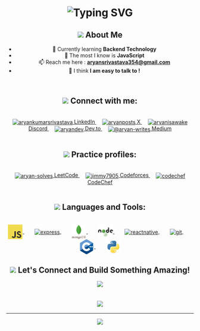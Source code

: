 # <div align="center">![Typing SVG](https://readme-typing-svg.herokuapp.com/?lines=Hi+👋,+I'm+Aryan+Srivastava;Welcome+to+my+GitHub+Profile!;A+Developer;Always+Learning+New+Things!&font=Fira%20Code&center=true&width=380&height=50&duration=4000&pause=1000)</div>

## <div align="center"><img src="https://media.giphy.com/media/VgCDAzcKvsR6OM0uWg/giphy.gif" width="50"> About Me</div>

<div align="center">

- 🔭 Currently learning **Backend Technology**
- 💪 The most I know is **JavaScript**
- 📫 Reach me here : **aryansrivastava354@gmail.com**
- 💬 I think **I am easy to talk to !**

</div>

<br />

## <div align="center"><img src="https://media.giphy.com/media/LnQjpWaON8nhr21vNW/giphy.gif" width="60"> Connect with me:</div>

<br />

<div align="center">
  <a href="https://linkedin.com/in/aryankumarsrivastava" target="blank">
    <img align="center" src="https://raw.githubusercontent.com/rahuldkjain/github-profile-readme-generator/master/src/images/icons/Social/linked-in-alt.svg" alt="aryankumarsrivastava" height="30" width="40" />
    <span>LinkedIn</span>
  </a>
  &nbsp;&nbsp;&nbsp;
  <a href="https://twitter.com/aryanposts" target="blank">
    <img align="center" src="https://upload.wikimedia.org/wikipedia/commons/c/ce/X_logo_2023.svg" alt="aryanposts" height="30" width="40" />
    <span> X </span>
  </a>
  &nbsp;&nbsp;&nbsp;
  <a href="https://discord.gg/aryanisawake" target="blank">
    <img align="center" src="https://raw.githubusercontent.com/rahuldkjain/github-profile-readme-generator/master/src/images/icons/Social/discord.svg" alt="aryanisawake" height="30" width="40" />
    <span>Discord</span>
  </a>
  &nbsp;&nbsp;&nbsp;
  <a href="https://dev.to/aryandev" target="blank">
    <img align="center" src="https://raw.githubusercontent.com/rahuldkjain/github-profile-readme-generator/master/src/images/icons/Social/devto.svg" alt="aryandev" height="30" width="40" />
    <span>Dev.to</span>
  </a>
  &nbsp;&nbsp;&nbsp;
  <a href="https://medium.com/@aryan-writes" target="blank">
    <img align="center" src="https://raw.githubusercontent.com/rahuldkjain/github-profile-readme-generator/master/src/images/icons/Social/medium.svg" alt="@aryan-writes" height="30" width="40" />
    <span>Medium</span>
  </a>
</div>

<br />

## <div align="center"><img src="https://media.giphy.com/media/3oKIPEqDGUULpEU0aQ/giphy.gif" width="60"> Practice profiles:</div>

<br />

<div align="center">
  <a href="https://www.leetcode.com/aryan-solves" target="blank">
    <img align="center" src="https://raw.githubusercontent.com/rahuldkjain/github-profile-readme-generator/master/src/images/icons/Social/leet-code.svg" alt="aryan-solves" height="30" width="40" />
    <span>LeetCode</span>
  </a>
  &nbsp;&nbsp;&nbsp;
  <a href="https://codeforces.com/profile/jimmy7905" target="blank">
    <img align="center" src="https://raw.githubusercontent.com/rahuldkjain/github-profile-readme-generator/master/src/images/icons/Social/codeforces.svg" alt="jimmy7905" height="30" width="40" />
    <span>Codeforces</span>
  </a>
  &nbsp;&nbsp;&nbsp;
  <a href="https://www.codechef.com/users/your-username" target="blank">
    <img align="center" src="https://img.icons8.com/color/48/codechef.png" alt="codechef" height="30" width="40" />
    <span>CodeChef</span>
  </a>
</div>

<br />

## <div align="center"><img src="https://media.giphy.com/media/RbDKaczqWovIugyJmW/giphy.gif" width="60"> Languages and Tools:</div>

<br />

<div align="center">
  <a href="https://developer.mozilla.org/en-US/docs/Web/JavaScript" target="_blank" rel="noreferrer">
    <img align="center" src="https://raw.githubusercontent.com/devicons/devicon/master/icons/javascript/javascript-original.svg" alt="javascript" width="40" height="40"/>
    <span>    </span>
  </a>
  &nbsp;&nbsp;&nbsp;&nbsp;&nbsp;&nbsp;
  <a href="https://expressjs.com" target="_blank" rel="noreferrer">
    <img align="center" src="https://img.icons8.com/ffffff/48/express-js.png" alt="express" width="40" height="40"/>
    <span>   </span>
  </a>
  &nbsp;&nbsp;&nbsp;&nbsp;&nbsp;&nbsp;
  <a href="https://www.mongodb.com/" target="_blank" rel="noreferrer">
    <img align="center" src="https://raw.githubusercontent.com/devicons/devicon/master/icons/mongodb/mongodb-original-wordmark.svg" alt="mongodb" width="40" height="40"/>
    <span>   </span>
  </a>
  &nbsp;&nbsp;&nbsp;&nbsp;&nbsp;&nbsp;
  <a href="https://nodejs.org" target="_blank" rel="noreferrer">
    <img align="center" src="https://raw.githubusercontent.com/devicons/devicon/master/icons/nodejs/nodejs-original-wordmark.svg" alt="nodejs" width="40" height="40"/>
    <span>   </span>
  </a>
  &nbsp;&nbsp;&nbsp;&nbsp;&nbsp;&nbsp;
  <a href="https://reactnative.dev/" target="_blank" rel="noreferrer">
    <img align="center" src="https://reactnative.dev/img/header_logo.svg" alt="reactnative" width="40" height="40"/>
    <span>   </span>
  </a>
  &nbsp;&nbsp;&nbsp;&nbsp;&nbsp;&nbsp;
  <a href="https://git-scm.com/" target="_blank" rel="noreferrer">
    <img align="center" src="https://www.vectorlogo.zone/logos/git-scm/git-scm-icon.svg" alt="git" width="40" height="40"/>
    <span>   </span>
  </a>
  &nbsp;&nbsp;&nbsp;&nbsp;&nbsp;&nbsp;
  <a href="https://www.w3schools.com/cpp/" target="_blank" rel="noreferrer">
    <img align="center" src="https://raw.githubusercontent.com/devicons/devicon/master/icons/cplusplus/cplusplus-original.svg" alt="cplusplus" width="40" height="40"/>
    <span>   </span>
  </a>
  &nbsp;&nbsp;&nbsp;&nbsp;&nbsp;&nbsp;
  <a href="https://www.python.org" target="_blank" rel="noreferrer">
    <img align="center" src="https://raw.githubusercontent.com/devicons/devicon/master/icons/python/python-original.svg" alt="python" width="40" height="40"/>
    <span>   </span>
  </a>
</div>

## <div align="center"><img src="https://media.giphy.com/media/LnQjpWaON8nhr21vNW/giphy.gif" width="40"> Let's Connect and Build Something Amazing!</div>

<div align="center">
  <img src="https://capsule-render.vercel.app/api?type=rect&color=gradient&height=4&section=header&text=&fontSize=0" />
</div>

<br/>

<br/>

<div align="center">
  <img src="https://capsule-render.vercel.app/api?type=waving&color=gradient&height=100&section=footer" />
</div>

---

<div align="center">
  <img src="https://readme-typing-svg.herokuapp.com/?lines=Thanks+for+visiting!;Let's+connect+and+code+together!;Happy+Coding!&font=Fira%20Code&center=true&width=380&height=50&duration=4000&pause=1000">
</div>
